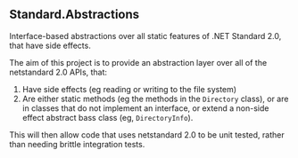 ## Standard.Abstractions

Interface-based abstractions over all static features of .NET Standard 2.0, that have side effects.

The aim of this project is to provide an abstraction layer over all of the netstandard 2.0 APIs, that:

1. Have side effects (eg reading or writing to the file system)
2. Are either static methods (eg the methods in the `Directory` class), or are in classes that do not implement an interface, or extend a non-side effect abstract bass class (eg, `DirectoryInfo`).

This will then allow code that uses netstandard 2.0 to be unit tested, rather than needing brittle integration tests.